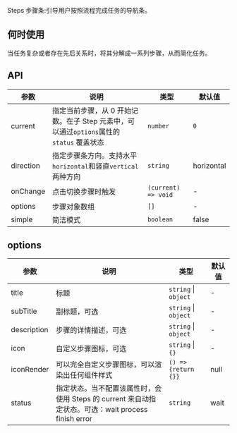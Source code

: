 Steps 步骤条:引导用户按照流程完成任务的导航条。

## 何时使用

当任务复杂或者存在先后关系时，将其分解成一系列步骤，从而简化任务。

## API

| 参数 | 说明 | 类型 | 默认值 |
| --- | --- | --- | --- |
| current | 指定当前步骤，从 0 开始记数。在子 Step 元素中，可以通过`options`属性的 `status` 覆盖状态 | `number` | `0` |
| direction | 指定步骤条方向。支持水平`horizontal`和竖直`vertical`两种方向 | `string` | horizontal |
| onChange | 点击切换步骤时触发 | `(current) => void` | - |
| options | 步骤对象数组 | `[]` | - |
| simple | 简洁模式 | `boolean` | false |

## options

| 参数 | 说明 | 类型 | 默认值 |
| --- | --- | --- | --- |
| title | 标题 | `string` \| `object` | - |
| subTitle | 副标题，可选 | `string` \| `object` | - |
| description | 步骤的详情描述，可选 | `string` \| `object` | - |
| icon | 自定义步骤图标，可选 | `string` \| ` {}` | - |
| iconRender | 可以完全自定义步骤图标，可以渲染出任何组件样式 | `() => {return {}}` | null |
| status | 指定状态。当不配置该属性时，会使用 Steps 的 current 来自动指定状态。可选：wait process finish error | `string` | wait |
